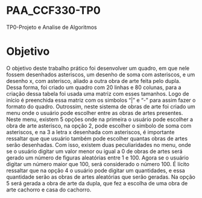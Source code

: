 # PAA_CCF330-TP0
TP0-Projeto e Analise de Algoritmos

# Objetivo
O objetivo deste trabalho prático foi desenvolver um quadro, em que nele fossem desenhados asteriscos,  um desenho de soma com asteriscos, e um desenho x, com asterisco, aliado a outra obra de arte feita pelo dupla. 
Dessa forma, foi criado um quadro com 20 linhas e 80 colunas, para a criação dessa tabela foi usada uma matriz com esses tamanhos. Logo de início é preenchida essa matriz com os simbolos “|” e “-” para assim fazer o formato do quadro.
Outrossim, neste sistema de obras de arte foi criado um menu onde o usuário pode escolher entre as obras de artes presentes. Neste menu, existem 5 opções onde na primeira o usuário pode escolher a obra de arte asterisco, na opção 2, pode escolher o simbolo de soma com asteriscos, e na 3 a letra x desenhada com asteriscos, é importante ressaltar que que usuário também pode escolher quantas obras de artes serão desenhadas. Com isso, existem duas peculiaridades no menu, onde se o usuário digitar um valor menor ou igual a 0 de obras de artes será gerado um número de figuras aleatórias entre 1 e 100. Agora se o usuário digitar um número maior que 100, será considerado o número 100. É lícito ressaltar que na opção 4 o usuário pode digitar um quantidades, e essa quantidade serão as obras de artes aleatórias que serão geradas. Na opção 5 será gerada a obra de arte da dupla, que fez a escolha de uma obra de arte cachorro e casa do cachorro.

